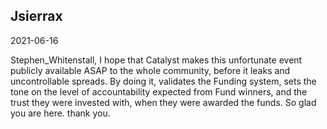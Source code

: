 ## Jsierrax

2021-06-16

Stephen_Whitenstall, I hope that Catalyst makes this unfortunate event publicly available ASAP to the whole community, before it leaks and uncontrollable spreads. 
By doing it, validates the Funding system, sets the tone on the level of accountability expected from Fund winners, and the trust they were invested with, when they were awarded the funds. So glad you are here. thank you.
